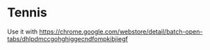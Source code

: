 # Tennis

Use it with
https://chrome.google.com/webstore/detail/batch-open-tabs/dhlpdmccgohghiggecndfompkibjiegf
